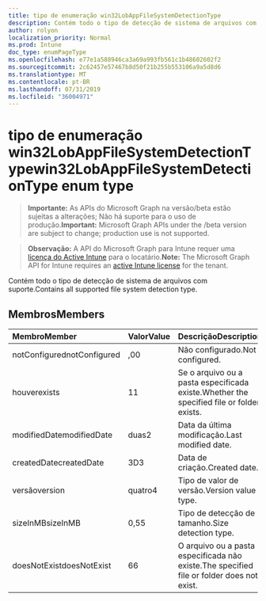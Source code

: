 ```yaml
---
title: tipo de enumeração win32LobAppFileSystemDetectionType
description: Contém todo o tipo de detecção de sistema de arquivos com suporte.
author: rolyon
localization_priority: Normal
ms.prod: Intune
doc_type: enumPageType
ms.openlocfilehash: e77e1a588946ca3a69a993fb561c1b48602602f2
ms.sourcegitcommit: 2c62457e57467b8d50f21b255b553106a9a5d8d6
ms.translationtype: MT
ms.contentlocale: pt-BR
ms.lasthandoff: 07/31/2019
ms.locfileid: "36004971"
---
```

# <a name="win32lobappfilesystemdetectiontype-enum-type"></a><span data-ttu-id="bf303-103">tipo de enumeração win32LobAppFileSystemDetectionType</span><span class="sxs-lookup"><span data-stu-id="bf303-103">win32LobAppFileSystemDetectionType enum type</span></span>

> <span data-ttu-id="bf303-104">**Importante:** As APIs do Microsoft Graph na versão/beta estão sujeitas a alterações; Não há suporte para o uso de produção.</span><span class="sxs-lookup"><span data-stu-id="bf303-104">**Important:** Microsoft Graph APIs under the /beta version are subject to change; production use is not supported.</span></span>

> <span data-ttu-id="bf303-105">**Observação:** A API do Microsoft Graph para Intune requer uma [licença do Active Intune](https://go.microsoft.com/fwlink/?linkid=839381) para o locatário.</span><span class="sxs-lookup"><span data-stu-id="bf303-105">**Note:** The Microsoft Graph API for Intune requires an [active Intune license](https://go.microsoft.com/fwlink/?linkid=839381) for the tenant.</span></span>

<span data-ttu-id="bf303-106">Contém todo o tipo de detecção de sistema de arquivos com suporte.</span><span class="sxs-lookup"><span data-stu-id="bf303-106">Contains all supported file system detection type.</span></span>

## <a name="members"></a><span data-ttu-id="bf303-107">Membros</span><span class="sxs-lookup"><span data-stu-id="bf303-107">Members</span></span>
|<span data-ttu-id="bf303-108">Membro</span><span class="sxs-lookup"><span data-stu-id="bf303-108">Member</span></span>|<span data-ttu-id="bf303-109">Valor</span><span class="sxs-lookup"><span data-stu-id="bf303-109">Value</span></span>|<span data-ttu-id="bf303-110">Descrição</span><span class="sxs-lookup"><span data-stu-id="bf303-110">Description</span></span>|
|:---|:---|:---|
|<span data-ttu-id="bf303-111">notConfigured</span><span class="sxs-lookup"><span data-stu-id="bf303-111">notConfigured</span></span>|<span data-ttu-id="bf303-112">,0</span><span class="sxs-lookup"><span data-stu-id="bf303-112">0</span></span>|<span data-ttu-id="bf303-113">Não configurado.</span><span class="sxs-lookup"><span data-stu-id="bf303-113">Not configured.</span></span>|
|<span data-ttu-id="bf303-114">houver</span><span class="sxs-lookup"><span data-stu-id="bf303-114">exists</span></span>|<span data-ttu-id="bf303-115">1</span><span class="sxs-lookup"><span data-stu-id="bf303-115">1</span></span>|<span data-ttu-id="bf303-116">Se o arquivo ou a pasta especificada existe.</span><span class="sxs-lookup"><span data-stu-id="bf303-116">Whether the specified file or folder exists.</span></span>|
|<span data-ttu-id="bf303-117">modifiedDate</span><span class="sxs-lookup"><span data-stu-id="bf303-117">modifiedDate</span></span>|<span data-ttu-id="bf303-118">duas</span><span class="sxs-lookup"><span data-stu-id="bf303-118">2</span></span>|<span data-ttu-id="bf303-119">Data da última modificação.</span><span class="sxs-lookup"><span data-stu-id="bf303-119">Last modified date.</span></span>|
|<span data-ttu-id="bf303-120">createdDate</span><span class="sxs-lookup"><span data-stu-id="bf303-120">createdDate</span></span>|<span data-ttu-id="bf303-121">3D</span><span class="sxs-lookup"><span data-stu-id="bf303-121">3</span></span>|<span data-ttu-id="bf303-122">Data de criação.</span><span class="sxs-lookup"><span data-stu-id="bf303-122">Created date.</span></span>|
|<span data-ttu-id="bf303-123">versão</span><span class="sxs-lookup"><span data-stu-id="bf303-123">version</span></span>|<span data-ttu-id="bf303-124">quatro</span><span class="sxs-lookup"><span data-stu-id="bf303-124">4</span></span>|<span data-ttu-id="bf303-125">Tipo de valor de versão.</span><span class="sxs-lookup"><span data-stu-id="bf303-125">Version value type.</span></span>|
|<span data-ttu-id="bf303-126">sizeInMB</span><span class="sxs-lookup"><span data-stu-id="bf303-126">sizeInMB</span></span>|<span data-ttu-id="bf303-127">0,5</span><span class="sxs-lookup"><span data-stu-id="bf303-127">5</span></span>|<span data-ttu-id="bf303-128">Tipo de detecção de tamanho.</span><span class="sxs-lookup"><span data-stu-id="bf303-128">Size detection type.</span></span>|
|<span data-ttu-id="bf303-129">doesNotExist</span><span class="sxs-lookup"><span data-stu-id="bf303-129">doesNotExist</span></span>|<span data-ttu-id="bf303-130">6</span><span class="sxs-lookup"><span data-stu-id="bf303-130">6</span></span>|<span data-ttu-id="bf303-131">O arquivo ou a pasta especificada não existe.</span><span class="sxs-lookup"><span data-stu-id="bf303-131">The specified file or folder does not exist.</span></span>|





